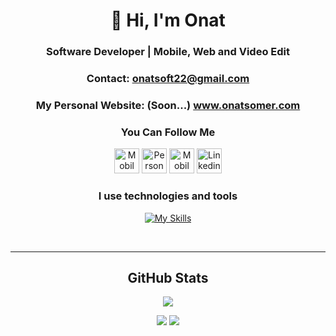 <div align="center">

# :wave: Hi, I'm Onat
 <h3>Software Developer | Mobile, Web and Video Edit</h3>
</div>

<div align="center">
 
  ### Contact: <a href="mailto:onatsoft22@gmail.com">onatsoft22@gmail.com</a>
  ### My Personal Website: (Soon...) <a href="https://onatsomer.com" target="_blank">www.onatsomer.com</a>
</div>

<div align="center">
 
### You Can Follow Me
[<img height="40" width="40" src="https://skillicons.dev/icons?i=twitter" title="Mobil Destek Twitter / X" />][twitter]
[<img height="40" width="40" src="https://skillicons.dev/icons?i=instagram" title="Personal Instagram" />][instagram]
[<img height="40" width="40" src="https://skillicons.dev/icons?i=instagram" title="Mobil Destek Instagram" />][instagram2]
[<img height="40" width="40" src="https://skillicons.dev/icons?i=linkedin" title="Linkedin" />][linkedn]
<!-- [<img height="40" width="40" src="https://cdn.discordapp.com/emojis/972590731413843998.png?size=96" title="Google Play Apps" />][googleplay] -->
</div>

<div align="center">

### I use technologies and tools
[![My Skills](https://skillicons.dev/icons?i=html,css,cs,java,firebase,androidstudio,sqlite,figma,dotnet,visualstudio,git)](https://skillicons.dev)
</div>


<br>


<div align="center">

<hr>

## GitHub Stats
![](https://komarev.com/ghpvc/?username=onatapp&color=blue&style=flat&label=Profile+Views)

![](https://github-readme-stats.vercel.app/api?username=Onatapp&count_private=true&show_icons=true&theme=highcontrast&locale=en&cache_seconds=14400&include_all_commits=true)
![](https://github-readme-stats.vercel.app/api/top-langs/?username=Onatapp&langs_count=6&layout=donut&theme=highcontrast)
</div>









[twitter]:https://www.twitter.com/appdev_support
[instagram]:https://www.instagram.com/onat.app
[instagram2]:https://www.instagram.com/appdev_support
[linkedn]:https://www.linkedin.com/in/onatsoft
[googleplay]:https://play.google.com/store/apps/dev?id=8102833443910864978
